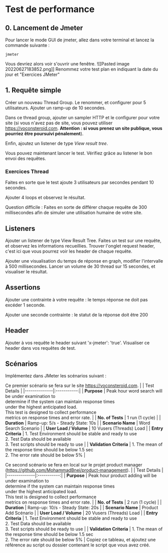 # Test de performance
## 0. Lancement de Jmeter
Pour lancer le mode GUI de jmeter, allez dans votre terminal et lancez la commande suivante :

```console
jmeter
```

Vous devriez alors voir s'ouvrir une fenêtre. 
![[Pasted image 20220627183852.png]]
Renommez votre test plan en indiquant la date du jour et "Exercices JMeter"

## 1. Requête simple
Créer un nouveau Thread Group. 
Le renommer, et configurer pour 5 utilisateurs. 
Ajouter un ramp-up de 10 secondes.

Dans ce thread group, ajouter un sampler HTTP et le configurer pour votre site (si vous n'avez pas de site, vous pouvez utiliser https://voconsteroid.com. **Attention : si vous prenez un site publique, vous pourriez être poursuivi pénalement**).

Enfin, ajoutez un listener de type *View result tree*.

Vous pouvez maintenant lancer le test. 
Vérifiez grâce au listener le bon envoi des requêtes.

### Exercices Thread
Faites en sorte que le test ajoute 3 utilisateurs par secondes pendant 10 secondes.

Ajouter 4 loops et observez le résultat.

Question difficile : Faites en sorte de différer chaque requête de 300 millisecondes afin de simuler une utilisation humaine de votre site.

## Listeners
Ajouter un listener de type View Result Tree. Faites un test sur une requête, et observez les informations recueillies. Trouver l'onglet request header, c'est ici que vous pourrez voir les header de chaque requête.

Ajouter une visualisation du temps de réponse en graph, modifier l'intervalle à 500 millisecondes. Lancer un volume de 30 thread sur 15 secondes, et visualiser le résultat.

## Assertions
Ajouter une contrainte à votre requête : le temps réponse ne doit pas excéder 1 seconde.

Ajouter une seconde contrainte : le statut de la réponse doit être 200

## Header
Ajouter à vos requête le header suivant 'x-jmeter': 'true'. Visualiser ce header dans vos requêtes de test.

## Scénarios

Implémentez dans JMeter les scénarios suivant :

Ce premier scénario se fera sur le site https://voconsteroid.com. 
|  | Test Details |
|--------------|:-----------:|
| **Purpose** | Peak hour word search will be under examination to <br/> determine if the system can maintain response times <br/> under the highest anticipated load. <br/> This test is designed to collect performance <br/> metrics on response times and error rate. |
| **No. of Tests** | 1 run (1 cycle) |
| **Duration** | Ramp-up: 5/s - Steady State: 10s |
| **Scenario Name** | Word Search Scenario |
| **User Load / Volume** | 10 Vusers (Threads) Load |
| **Entry Criteria** | 1. Test Environment should be stable and ready to use <br/> 2. Test Data should be available <br/> 3. Test scripts should be ready to use |
| **Validation Criteria** | 1. The mean of the response time should be below 1.5 sec <br/> 2. The error rate should be below 5% |

Ce second scénario se fera en local sur le projet product manager (https://github.com/MohammadBnei/product-management). 
|  | Test Details |
|--------------|:-----------:|
| **Purpose** | Peak hour product adding will be under examination to <br/> determine if the system can maintain response times <br/> under the highest anticipated load. <br/> This test is designed to collect performance <br/> metrics on response times and error rate. |
| **No. of Tests** | 2 run (1 cycle) |
| **Duration** | Ramp-up: 10/s - Steady State: 20s |
| **Scenario Name** | Product Add Scénario |
| **User Load / Volume** | 20 Vusers (Threads) Load |
| **Entry Criteria** | 1. Test Environment should be stable and ready to use <br/> 2. Test Data should be available <br/> 3. Test scripts should be ready to use |
| **Validation Criteria** | 1. The mean of the response time should be below 1.5 sec <br/> 2. The error rate should be below 5% |
Copiez ce tableau, et ajoutez une référence au script ou dossier contenant le script que vous avez créé.

